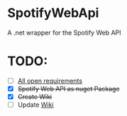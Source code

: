 # SpotifyWebApi
A .net wrapper for the Spotify Web API

# TODO:
- [ ] [All open requirements](https://github.com/pimmerks/SpotifyWebApi/issues?q=is%3Aopen+is%3Aissue+label%3Arequirement)
- [x] ~~Spotify Web API as nuget Package~~
- [x] ~~Create Wiki~~
- [ ] Update [Wiki](https://github.com/pimmerks/SpotifyWebApi/wiki)
